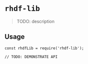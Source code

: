 # `rhdf-lib`

> TODO: description

## Usage

```
const rhdfLib = require('rhdf-lib');

// TODO: DEMONSTRATE API
```
